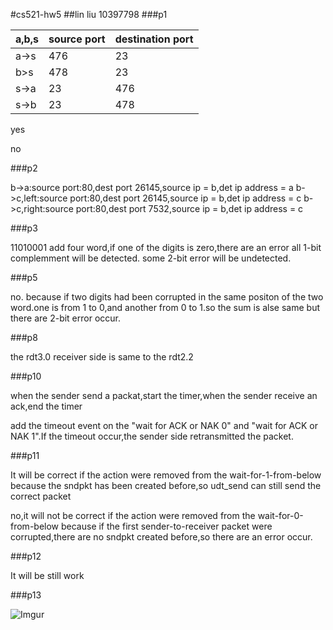 #cs521-hw5
##lin liu 10397798
###p1

 a,b,s  |source port|destination port
-----|-----------|------------
a->s|476|23
b>s|478|23
s->a|23|476
s->b|23|478

yes

no

###p2

b->a:source port:80,dest port 26145,source ip = b,det ip address = a
b->c,left:source port:80,dest port 26145,source ip = b,det ip address = c
b->c,right:source port:80,dest port 7532,source ip = b,det ip address = c

###p3

11010001
add four word,if one of the digits is zero,there are an error
all 1-bit complemment will be detected.
some 2-bit error will be undetected.

###p5

no.
because if two digits had been corrupted in the same positon of the two word.one is from 1 to 0,and another from 0 to 1.so the sum is alse same but there are 2-bit error occur.

###p8

the rdt3.0 receiver side is same to the rdt2.2

###p10

when the sender send a packat,start the timer,when the sender receive an ack,end the timer

add the timeout event on the "wait for ACK or NAK 0" and "wait for ACK or NAK 1".If the timeout occur,the sender side retransmitted the packet.

###p11

It will be correct if the action were removed from the wait-for-1-from-below because the sndpkt has been created before,so udt_send can still send the correct packet

no,it will not be correct if the action were removed from the wait-for-0-from-below because if the first sender-to-receiver packet were corrupted,there are no sndpkt created before,so there are an error occur.

###p12

It will be still work
	
###p13

![Imgur](http://i.imgur.com/VfuEGQI.png)

